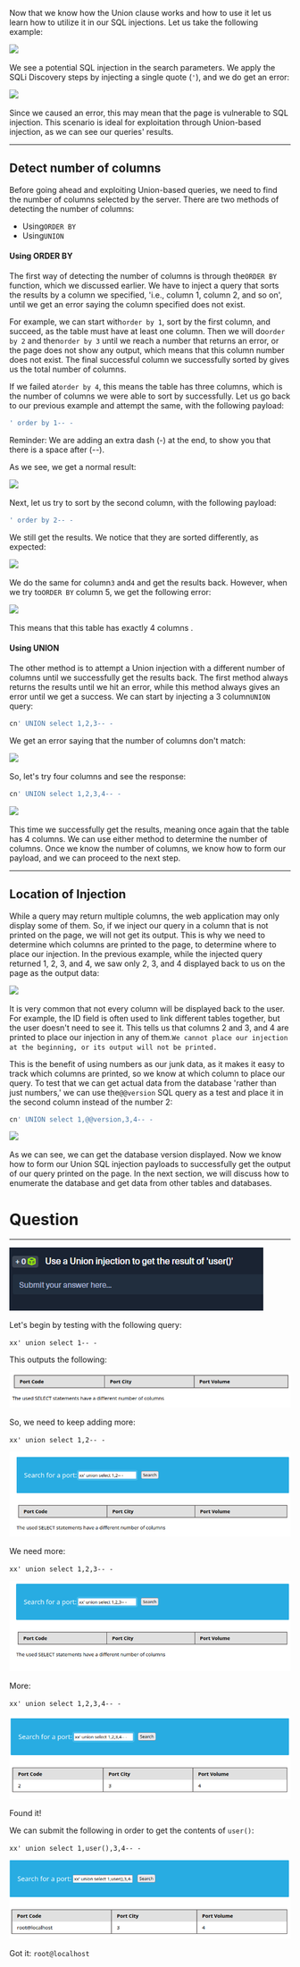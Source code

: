 ﻿---
sticker: lucide//database
---
Now that we know how the Union clause works and how to use it let us learn how to utilize it in our SQL injections. Let us take the following example:

 ![](https://academy.hackthebox.com/storage/modules/33/ports_cn.png)

We see a potential SQL injection in the search parameters. We apply the SQLi Discovery steps by injecting a single quote (`'`), and we do get an error:

 ![](https://academy.hackthebox.com/storage/modules/33/ports_quote.png)

Since we caused an error, this may mean that the page is vulnerable to SQL injection. This scenario is ideal for exploitation through Union-based injection, as we can see our queries' results.

---

## Detect number of columns

Before going ahead and exploiting Union-based queries, we need to find the number of columns selected by the server. There are two methods of detecting the number of columns:

- Using`ORDER BY`
- Using`UNION`

#### Using ORDER BY

The first way of detecting the number of columns is through the`ORDER BY` function, which we discussed earlier. We have to inject a query that sorts the results by a column we specified, 'i.e., column 1, column 2, and so on', until we get an error saying the column specified does not exist.

For example, we can start with`order by 1`, sort by the first column, and succeed, as the table must have at least one column. Then we will do`order by 2` and then`order by 3` until we reach a number that returns an error, or the page does not show any output, which means that this column number does not exist. The final successful column we successfully sorted by gives us the total number of columns.

If we failed at`order by 4`, this means the table has three columns, which is the number of columns we were able to sort by successfully. Let us go back to our previous example and attempt the same, with the following payload:


```sql
' order by 1-- -
```

Reminder: We are adding an extra dash (-) at the end, to show you that there is a space after (--).

As we see, we get a normal result:

 ![](https://academy.hackthebox.com/storage/modules/33/ports_cn.png)

Next, let us try to sort by the second column, with the following payload:


```sql
' order by 2-- -
```

We still get the results. We notice that they are sorted differently, as expected:

 ![](https://academy.hackthebox.com/storage/modules/33/order_by_2.jpg)

We do the same for column`3` and`4` and get the results back. However, when we try to`ORDER BY` column 5, we get the following error:

 ![](https://academy.hackthebox.com/storage/modules/33/order_by_5.jpg)

This means that this table has exactly 4 columns .

#### Using UNION

The other method is to attempt a Union injection with a different number of columns until we successfully get the results back. The first method always returns the results until we hit an error, while this method always gives an error until we get a success. We can start by injecting a 3 column`UNION` query:

```sql
cn' UNION select 1,2,3-- -
```

We get an error saying that the number of columns don't match:

 ![](https://academy.hackthebox.com/storage/modules/33/ports_columns_diff.png)

So, let's try four columns and see the response:


```sql
cn' UNION select 1,2,3,4-- -
```

 ![](https://academy.hackthebox.com/storage/modules/33/ports_columns_correct.png)

This time we successfully get the results, meaning once again that the table has 4 columns. We can use either method to determine the number of columns. Once we know the number of columns, we know how to form our payload, and we can proceed to the next step.

---

## Location of Injection

While a query may return multiple columns, the web application may only display some of them. So, if we inject our query in a column that is not printed on the page, we will not get its output. This is why we need to determine which columns are printed to the page, to determine where to place our injection. In the previous example, while the injected query returned 1, 2, 3, and 4, we saw only 2, 3, and 4 displayed back to us on the page as the output data:

 ![](https://academy.hackthebox.com/storage/modules/33/ports_columns_correct.png)

It is very common that not every column will be displayed back to the user. For example, the ID field is often used to link different tables together, but the user doesn't need to see it. This tells us that columns 2 and 3, and 4 are printed to place our injection in any of them.`We cannot place our injection at the beginning, or its output will not be printed.`

This is the benefit of using numbers as our junk data, as it makes it easy to track which columns are printed, so we know at which column to place our query. To test that we can get actual data from the database 'rather than just numbers,' we can use the`@@version` SQL query as a test and place it in the second column instead of the number 2:


```sql
cn' UNION select 1,@@version,3,4-- -
```

 ![](https://academy.hackthebox.com/storage/modules/33/db_version_1.jpg)

As we can see, we can get the database version displayed. Now we know how to form our Union SQL injection payloads to successfully get the output of our query printed on the page. In the next section, we will discuss how to enumerate the database and get data from other tables and databases.

# Question
---
![Pasted image 20250131172016.png](../../../../IMAGES/Pasted%20image%2020250131172016.png)


Let's begin by testing with the following query:

`xx' union select 1-- -`

This outputs the following:

![Pasted image 20250131172255.png](../../../../IMAGES/Pasted%20image%2020250131172255.png)

So, we need to keep adding more:

`xx' union select 1,2-- -`

![Pasted image 20250131172334.png](../../../../IMAGES/Pasted%20image%2020250131172334.png)

We need more:

`xx' union select 1,2,3-- -`

![Pasted image 20250131172400.png](../../../../IMAGES/Pasted%20image%2020250131172400.png)

More:

`xx' union select 1,2,3,4-- -`

![Pasted image 20250131172430.png](../../../../IMAGES/Pasted%20image%2020250131172430.png)

Found it!

We can submit the following in order to get the contents of `user()`:

`xx' union select 1,user(),3,4-- -`

![Pasted image 20250131172528.png](../../../../IMAGES/Pasted%20image%2020250131172528.png)

Got it: `root@localhost`


